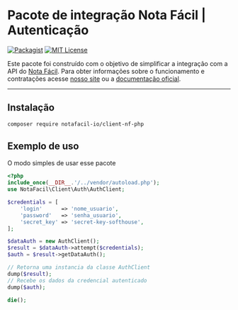 # Pacote de integração Nota Fácil | Autenticação

[![Packagist](https://badgen.net/packagist/v/notafacil-io/client-nf-php)](https://packagist.org/packages/notafacil-io/client-nf-php)
[![MIT License](https://badgen.net/github/license/notafacil-io/client-nf-php)](https://opensource.org/licenses/MIT)

Este pacote foi construído com o objetivo de simplificar a integração com a API do [Nota Fácil](https://notafacil.io).
Para obter informações sobre o funcionamento e contratações acesse [nosso site](https://notafacil.io) ou a [documentação oficial](https://docs.notafacil.io/?version=latest).

---
Instalação
------------

```bash
composer require notafacil-io/client-nf-php
```

Exemplo de uso
-----

O modo simples de usar esse pacote

```php
<?php
include_once(__DIR__.'/../vendor/autoload.php');
use NotaFacil\Client\Auth\AuthClient;

$credentials = [
    'login'      => 'nome_usuario',
    'password'   => 'senha_usuario',
    'secret_key' => 'secret-key-softhouse',
];

$dataAuth = new AuthClient();
$result = $dataAuth->attempt($credentials);
$auth = $result->getDataAuth();

// Retorna uma instancia da classe AuthClient
dump($result);
// Recebe os dados da credencial autenticado
dump($auth);

die();
```